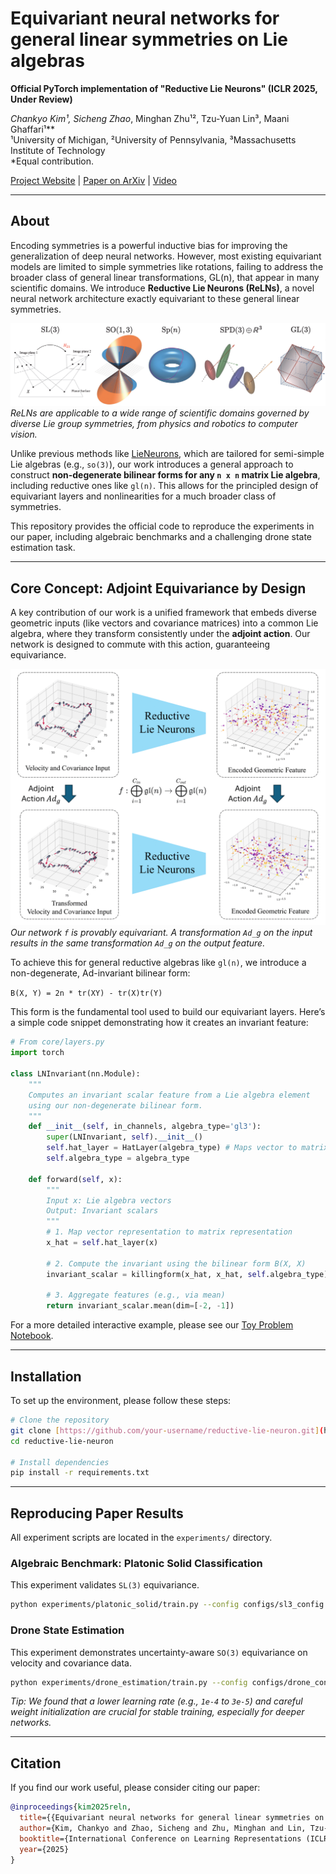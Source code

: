 # Equivariant neural networks for general linear symmetries on Lie algebras

**Official PyTorch implementation of "Reductive Lie Neurons" (ICLR 2025, Under Review)**

**Chankyo Kim¹*, Sicheng Zhao*, Minghan Zhu¹², Tzu-Yuan Lin³, Maani Ghaffari¹**
<br>
¹University of Michigan, ²University of Pennsylvania, ³Massachusetts Institute of Technology
<br>
*Equal contribution.

[Project Website](https://your-username.github.io/reductive-lie-neuron-page) | [Paper on ArXiv](https://arxiv.org/abs/your-paper-id) | [Video](https://youtu.be/your-video-id)

---

## About

Encoding symmetries is a powerful inductive bias for improving the generalization of deep neural networks. However, most existing equivariant models are limited to simple symmetries like rotations, failing to address the broader class of general linear transformations, GL(n), that appear in many scientific domains. We introduce **Reductive Lie Neurons (ReLNs)**, a novel neural network architecture exactly equivariant to these general linear symmetries.

![Applications of ReLN across various scientific domains](figures/applications.png)
*ReLNs are applicable to a wide range of scientific domains governed by diverse Lie group symmetries, from physics and robotics to computer vision.*

Unlike previous methods like [LieNeurons](https://github.com/UMich-CURLY/LieNeurons), which are tailored for semi-simple Lie algebras (e.g., `so(3)`), our work introduces a general approach to construct **non-degenerate bilinear forms for any `n x n` matrix Lie algebra**, including reductive ones like `gl(n)`. This allows for the principled design of equivariant layers and nonlinearities for a much broader class of symmetries.

This repository provides the official code to reproduce the experiments in our paper, including algebraic benchmarks and a challenging drone state estimation task.

---

## Core Concept: Adjoint Equivariance by Design

A key contribution of our work is a unified framework that embeds diverse geometric inputs (like vectors and covariance matrices) into a common Lie algebra, where they transform consistently under the **adjoint action**. Our network is designed to commute with this action, guaranteeing equivariance.

![Equivariance Diagram](figures/equivariance_diagram.png)
*Our network `f` is provably equivariant. A transformation `Ad_g` on the input results in the same transformation `Ad_g` on the output feature.*

To achieve this for general reductive algebras like `gl(n)`, we introduce a non-degenerate, Ad-invariant bilinear form:

`B(X, Y) = 2n * tr(XY) - tr(X)tr(Y)`

This form is the fundamental tool used to build our equivariant layers. Here’s a simple code snippet demonstrating how it creates an invariant feature:

```python
# From core/layers.py
import torch

class LNInvariant(nn.Module):
    """
    Computes an invariant scalar feature from a Lie algebra element
    using our non-degenerate bilinear form.
    """
    def __init__(self, in_channels, algebra_type='gl3'):
        super(LNInvariant, self).__init__()
        self.hat_layer = HatLayer(algebra_type) # Maps vector to matrix
        self.algebra_type = algebra_type

    def forward(self, x):
        """
        Input x: Lie algebra vectors
        Output: Invariant scalars
        """
        # 1. Map vector representation to matrix representation
        x_hat = self.hat_layer(x)

        # 2. Compute the invariant using the bilinear form B(X, X)
        invariant_scalar = killingform(x_hat, x_hat, self.algebra_type)

        # 3. Aggregate features (e.g., via mean)
        return invariant_scalar.mean(dim=[-2, -1])
```

For a more detailed interactive example, please see our [Toy Problem Notebook](examples/toy_problem.ipynb).

---

## Installation

To set up the environment, please follow these steps:

```bash
# Clone the repository
git clone [https://github.com/your-username/reductive-lie-neuron.git](https://github.com/your-username/reductive-lie-neuron.git)
cd reductive-lie-neuron

# Install dependencies
pip install -r requirements.txt
```

---

## Reproducing Paper Results

All experiment scripts are located in the `experiments/` directory.

### Algebraic Benchmark: Platonic Solid Classification
This experiment validates `SL(3)` equivariance.
```bash
python experiments/platonic_solid/train.py --config configs/sl3_config.yaml
```

### Drone State Estimation
This experiment demonstrates uncertainty-aware `SO(3)` equivariance on velocity and covariance data.
```bash
python experiments/drone_estimation/train.py --config configs/drone_config.yaml
```

*Tip: We found that a lower learning rate (e.g., `1e-4` to `3e-5`) and careful weight initialization are crucial for stable training, especially for deeper networks.*

---

## Citation

If you find our work useful, please consider citing our paper:

```bibtex
@inproceedings{kim2025reln,
  title={{Equivariant neural networks for general linear symmetries on Lie algebras}},
  author={Kim, Chankyo and Zhao, Sicheng and Zhu, Minghan and Lin, Tzu-Yuan and Ghaffari, Maani},
  booktitle={International Conference on Learning Representations (ICLR)},
  year={2025}
}
```